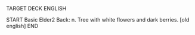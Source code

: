 TARGET DECK
ENGLISH

START
Basic
Elder2
Back: n. Tree with white flowers and dark berries. [old english]
END
